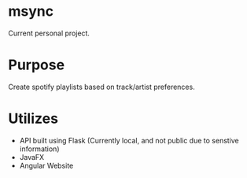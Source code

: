 # msync
Current personal project.

# Purpose
Create spotify playlists based on track/artist preferences.

# Utilizes
- API built using Flask (Currently local, and not public due to senstive information)
- JavaFX
- Angular Website
